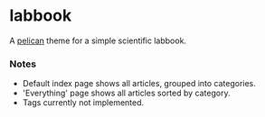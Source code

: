 # labbook

A [pelican](https://docs.getpelican.com/) theme for a simple scientific labbook.

### Notes

- Default index page shows all articles, grouped into categories.
- 'Everything' page shows all articles sorted by category.
- Tags currently not implemented.
